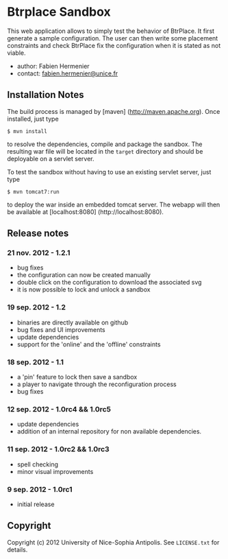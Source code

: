 Btrplace Sandbox
===============================

This web application allows to simply test the behavior of BtrPlace.
It first generate a sample configuration. The user can then write
some placement constraints and check BtrPlace fix the configuration when
it is stated as not viable.

- author: Fabien Hermenier
- contact: fabien.hermenier@unice.fr

Installation Notes
-------------------------------

The build process is managed by [maven] (http://maven.apache.org). Once installed, just type

    $ mvn install

to resolve the dependencies, compile and package the sandbox.
The resulting war file will be located in the `target` directory and should be deployable
on a servlet server.

To test the sandbox without having to use an existing servlet server, just type

    $ mvn tomcat7:run

to deploy the war inside an embedded tomcat server.
The webapp will then be available at [localhost:8080] (http://localhost:8080).

Release notes
-------------------------------

### 21 nov. 2012 - 1.2.1 ###
- bug fixes
- the configuration can now be created manually
- double click on the configuration to download the associated svg
- it is now possible to lock and unlock a sandbox

### 19 sep. 2012 - 1.2 ###
- binaries are directly available on github
- bug fixes and UI improvements
- update dependencies
- support for the 'online' and the 'offline' constraints

### 18 sep. 2012 - 1.1 ###
- a 'pin' feature to lock then save a sandbox
- a player to navigate through the reconfiguration process
- bug fixes

### 12 sep. 2012 - 1.0rc4 && 1.0rc5 ###
- update dependencies
- addition of an internal repository for non available dependencies.

### 11 sep. 2012 - 1.0rc2 && 1.0rc3 ###
- spell checking
- minor visual improvements

### 9 sep. 2012 - 1.0rc1 ###
- initial release

Copyright
-------------------------------
Copyright (c) 2012 University of Nice-Sophia Antipolis. See `LICENSE.txt` for details.
